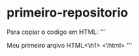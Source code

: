 # primeiro-repositorio

Para copiar o codígo em HTML:
'''
<html
<h1>Meu primeiro arqivo HTML<\h1>
<\html>
'''
